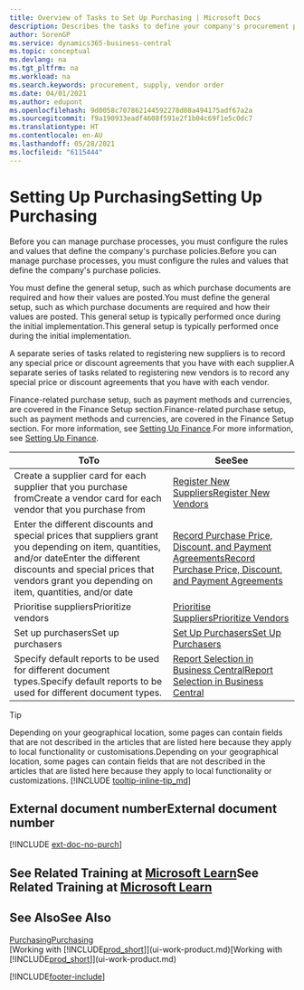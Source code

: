 ```yaml
---
title: Overview of Tasks to Set Up Purchasing | Microsoft Docs
description: Describes the tasks to define your company's procurement policies and set up your purchasing processes.
author: SorenGP
ms.service: dynamics365-business-central
ms.topic: conceptual
ms.devlang: na
ms.tgt_pltfrm: na
ms.workload: na
ms.search.keywords: procurement, supply, vendor order
ms.date: 04/01/2021
ms.author: edupont
ms.openlocfilehash: 9d0058c707862144592278d08a494175adf67a2a
ms.sourcegitcommit: f9a190933eadf4608f591e2f1b04c69f1e5c0dc7
ms.translationtype: HT
ms.contentlocale: en-AU
ms.lasthandoff: 05/28/2021
ms.locfileid: "6115444"
---
```

# <a name="setting-up-purchasing"></a><span data-ttu-id="adb56-103">Setting Up Purchasing</span><span class="sxs-lookup"><span data-stu-id="adb56-103">Setting Up Purchasing</span></span>
<span data-ttu-id="adb56-104">Before you can manage purchase processes, you must configure the rules and values that define the company's purchase policies.</span><span class="sxs-lookup"><span data-stu-id="adb56-104">Before you can manage purchase processes, you must configure the rules and values that define the company's purchase policies.</span></span>

<span data-ttu-id="adb56-105">You must define the general setup, such as which purchase documents are required and how their values are posted.</span><span class="sxs-lookup"><span data-stu-id="adb56-105">You must define the general setup, such as which purchase documents are required and how their values are posted.</span></span> <span data-ttu-id="adb56-106">This general setup is typically performed once during the initial implementation.</span><span class="sxs-lookup"><span data-stu-id="adb56-106">This general setup is typically performed once during the initial implementation.</span></span>

<span data-ttu-id="adb56-107">A separate series of tasks related to registering new suppliers is to record any special price or discount agreements that you have with each supplier.</span><span class="sxs-lookup"><span data-stu-id="adb56-107">A separate series of tasks related to registering new vendors is to record any special price or discount agreements that you have with each vendor.</span></span>

<span data-ttu-id="adb56-108">Finance-related purchase setup, such as payment methods and currencies, are covered in the Finance Setup section.</span><span class="sxs-lookup"><span data-stu-id="adb56-108">Finance-related purchase setup, such as payment methods and currencies, are covered in the Finance Setup section.</span></span> <span data-ttu-id="adb56-109">For more information, see [Setting Up Finance](finance-setup-finance.md).</span><span class="sxs-lookup"><span data-stu-id="adb56-109">For more information, see [Setting Up Finance](finance-setup-finance.md).</span></span>

| <span data-ttu-id="adb56-110">To</span><span class="sxs-lookup"><span data-stu-id="adb56-110">To</span></span> | <span data-ttu-id="adb56-111">See</span><span class="sxs-lookup"><span data-stu-id="adb56-111">See</span></span> |
| --- | --- |
| <span data-ttu-id="adb56-112">Create a supplier card for each supplier that you purchase from</span><span class="sxs-lookup"><span data-stu-id="adb56-112">Create a vendor card for each vendor that you purchase from</span></span>|[<span data-ttu-id="adb56-113">Register New Suppliers</span><span class="sxs-lookup"><span data-stu-id="adb56-113">Register New Vendors</span></span>](purchasing-how-register-new-vendors.md) |
| <span data-ttu-id="adb56-114">Enter the different discounts and special prices that suppliers grant you depending on item, quantities, and/or date</span><span class="sxs-lookup"><span data-stu-id="adb56-114">Enter the different discounts and special prices that vendors grant you depending on item, quantities, and/or date</span></span> |[<span data-ttu-id="adb56-115">Record Purchase Price, Discount, and Payment Agreements</span><span class="sxs-lookup"><span data-stu-id="adb56-115">Record Purchase Price, Discount, and Payment Agreements</span></span>](purchasing-how-record-purchase-price-discount-payment-agreements.md) |
| <span data-ttu-id="adb56-116">Prioritise suppliers</span><span class="sxs-lookup"><span data-stu-id="adb56-116">Prioritize vendors</span></span> |[<span data-ttu-id="adb56-117">Prioritise Suppliers</span><span class="sxs-lookup"><span data-stu-id="adb56-117">Prioritize Vendors</span></span>](purchasing-how-prioritize-vendors.md) |
| <span data-ttu-id="adb56-118">Set up purchasers</span><span class="sxs-lookup"><span data-stu-id="adb56-118">Set up purchasers</span></span> |[<span data-ttu-id="adb56-119">Set Up Purchasers</span><span class="sxs-lookup"><span data-stu-id="adb56-119">Set Up Purchasers</span></span>](purchasing-how-setup-purchasers.md) |
|<span data-ttu-id="adb56-120">Specify default reports to be used for different document types.</span><span class="sxs-lookup"><span data-stu-id="adb56-120">Specify default reports to be used for different document types.</span></span>|[<span data-ttu-id="adb56-121">Report Selection in Business Central</span><span class="sxs-lookup"><span data-stu-id="adb56-121">Report Selection in Business Central</span></span>](across-report-selections.md)|

> [!TIP]
> <span data-ttu-id="adb56-122">Depending on your geographical location, some pages can contain fields that are not described in the articles that are listed here because they apply to local functionality or customisations.</span><span class="sxs-lookup"><span data-stu-id="adb56-122">Depending on your geographical location, some pages can contain fields that are not described in the articles that are listed here because they apply to local functionality or customizations.</span></span> [!INCLUDE [tooltip-inline-tip_md](includes/tooltip-inline-tip_md.md)]

## <a name="external-document-number"></a><span data-ttu-id="adb56-123">External document number</span><span class="sxs-lookup"><span data-stu-id="adb56-123">External document number</span></span>

[!INCLUDE [ext-doc-no-purch](includes/ext-doc-no-purch.md)]

## <a name="see-related-training-at-microsoft-learn"></a><span data-ttu-id="adb56-124">See Related Training at [Microsoft Learn](/learn/paths/trade-get-started-dynamics-365-business-central/)</span><span class="sxs-lookup"><span data-stu-id="adb56-124">See Related Training at [Microsoft Learn](/learn/paths/trade-get-started-dynamics-365-business-central/)</span></span>

## <a name="see-also"></a><span data-ttu-id="adb56-125">See Also</span><span class="sxs-lookup"><span data-stu-id="adb56-125">See Also</span></span>

[<span data-ttu-id="adb56-126">Purchasing</span><span class="sxs-lookup"><span data-stu-id="adb56-126">Purchasing</span></span>](purchasing-manage-purchasing.md)  
<span data-ttu-id="adb56-127">[Working with [!INCLUDE[prod_short](includes/prod_short.md)]](ui-work-product.md)</span><span class="sxs-lookup"><span data-stu-id="adb56-127">[Working with [!INCLUDE[prod_short](includes/prod_short.md)]](ui-work-product.md)</span></span>


[!INCLUDE[footer-include](includes/footer-banner.md)]
